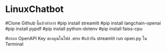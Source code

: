 # LinuxChatbot
#Clone Github นี้แล้วทำการ
#pip install streamlit
#pip install langchain-openai
#pip install pypdf
#pip install python-dotenv
#pip install faiss-cpu

#กรอก OpenAPI Key ของคุณในไฟล์ .env 
#แล้วรัน streamlit run open.py ใน Terminal
